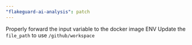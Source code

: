 ```yaml
---
"flakeguard-ai-analysis": patch
---
```


Properly forward the input variable to the docker image ENV
Update the `file_path` to use `/github/workspace`
